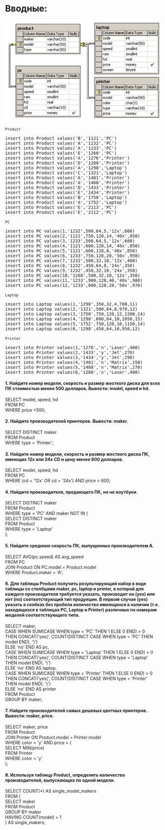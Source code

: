 # Вводные:
![](SQL.БД.jpg)

`Product`    
<pre>
insert into Product values('B','1121','PC')                                                  
insert into Product values('A','1232','PC')                                    
insert into Product values('A','1233','PC')
insert into Product values('E','1260','PC')
insert into Product values('A','1276','Printer')
insert into Product values('D','1288','Printer')
insert into Product values('A','1298','Laptop')
insert into Product values('C','1321','Laptop')
insert into Product values('A','1401','Printer')
insert into Product values('A','1408','Printer')
insert into Product values('D','1433','Printer')
insert into Product values('E','1434','Printer')
insert into Product values('B','1750','Laptop')
insert into Product values('A','1752','Laptop')
insert into Product values('E','2113','PC')
insert into Product values('E','2112','PC')
</pre>

`PC`
<pre>
insert into PC values(1,'1232',500,64,5,'12x',600)
insert into PC values(2,'1121',750,128,14,'40x',850)
insert into PC values(3,'1233',500,64,5,'12x',600)
insert into PC values(4,'1121',600,128,14,'40x',850)
insert into PC values(5,'1121',600,128,8,'40x',850)
insert into PC values(6,'1233',750,128,20,'50x',950)
insert into PC values(7,'1232',500,32,10,'12x',400)
insert into PC values(8,'1232',450,64,8,'24x',350)
insert into PC values(9,'1232',450,32,10,'24x',350)
insert into PC values(10,'1260',500,32,10,'12x',350)
insert into PC values(11,'1233',900,128,40,'40x',980)
insert into PC values(12,'1233',800,128,20,'50x',970)
</pre>

`Laptop`
<pre>
insert into Laptop values(1,'1298',350,32,4,700,11)
insert into Laptop values(2,'1321',500,64,8,970,12)
insert into Laptop values(3,'1750',750,128,12,1200,14)
insert into Laptop values(4,'1298',600,64,10,1050,15)
insert into Laptop values(5,'1752',750,128,10,1150,14)
insert into Laptop values(6,'1298',450,64,10,950,12)
</pre>

`Printer`
<pre>
insert into Printer values(1,'1276','n','Laser',400)
insert into Printer values(2,'1433','y','Jet',270)
insert into Printer values(3,'1434','y','Jet',290)
insert into Printer values(4,'1401','n','Matrix',150)
insert into Printer values(5,'1408','n','Matrix',270)
insert into Printer values(6,'1288','n','Laser',400)
</pre>

#### 1.	Найдите номер модели, скорость и размер жесткого диска для всех ПК стоимостью менее 500 долларов. Вывести: model, speed и hd.

SELECT model, speed, hd                                     
FROM PC                                                
WHERE price <500;                                            

#### 2.	Найдите производителей принтеров. Вывести: maker.

SELECT DISTINCT maker                                       
FROM Product                                                   
WHERE type = 'Printer';                                              

#### 3.	Найдите номер модели, скорость и размер жесткого диска ПК, имеющих 12х или 24х CD и цену менее 600 долларов.

SELECT model, speed, hd                                                     
FROM PC                                  
WHERE (cd = '12x' OR cd = '24x') AND price < 600;                                   

#### 4.	Найдите производителя, продающего ПК, но не ноутбуки.

SELECT DISTINCT maker                                              
FROM Product                                                        
WHERE type = 'PC' AND maker NOT IN (                                               
    SELECT DISTINCT maker                             
    FROM Product                                        
    WHERE type = 'Laptop'                                                  
);                                     

#### 5.	Найдите среднюю скорость ПК, выпущенных производителем A.                               

SELECT AVG(pc.speed) AS avg_speed                                       
FROM PC                              
JOIN Product ON PC.model = Product.model                          
WHERE Product.maker = 'A';                                              

#### 6.	Для таблицы Product получить результирующий набор в виде таблицы со столбцами maker, pc, laptop и printer, в которой для каждого производителя требуется указать, производит он (yes) или нет (no) соответствующий тип продукции. В первом случае (yes) указать в скобках без пробела количество имеющихся в наличии (т.е. находящихся в таблицах PC, Laptop и Printer) различных по номерам моделей соответствующего типа.

SELECT maker,                                              
       CASE WHEN SUM(CASE WHEN type = 'PC' THEN 1 ELSE 0 END) > 0                                   
            THEN CONCAT('yes(', COUNT(DISTINCT CASE WHEN type = 'PC' THEN model END), ')')                    
            ELSE 'no' END AS pc,                                                           
       CASE WHEN SUM(CASE WHEN type = 'Laptop' THEN 1 ELSE 0 END) > 0                                              
            THEN CONCAT('yes(', COUNT(DISTINCT CASE WHEN type = 'Laptop' THEN model END), ')')                      
            ELSE 'no' END AS laptop,                                                                         
       CASE WHEN SUM(CASE WHEN type = 'Printer' THEN 1 ELSE 0 END) > 0                                                 
            THEN CONCAT('yes(', COUNT(DISTINCT CASE WHEN type = 'Printer' THEN model END), ')')                                
            ELSE 'no' END AS printer                                
FROM Product                                                               
GROUP BY maker;                                                             

#### 7.	Найдите производителей самых дешевых цветных принтеров. Вывести: maker, price.

SELECT maker, price                                                          
FROM Product                                                                   
JOIN Printer ON Product.model = Printer.model                                    
WHERE color = 'y' AND price = (                                  
    SELECT MIN(price)                                   
    FROM Printer                                          
    WHERE color = 'y'                                          
);                                                

#### 8.	Используя таблицу Product, определить количество производителей, выпускающих по одной модели.

SELECT COUNT(*) AS single_model_makers                                                
FROM (                                                                                                      
    SELECT maker                                                                                          
    FROM Product                                                            
    GROUP BY maker                                                              
    HAVING COUNT(model) = 1                                                                  
) AS single_makers;                                                                                














